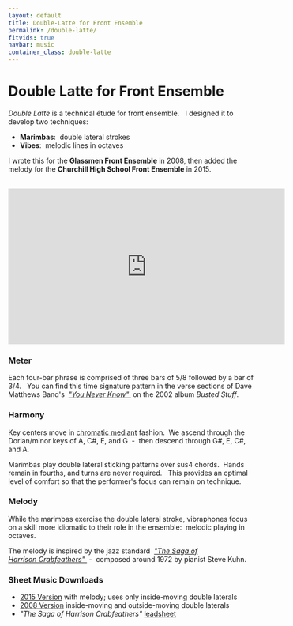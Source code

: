 ```yaml
---
layout: default
title: Double-Latte for Front Ensemble
permalink: /double-latte/
fitvids: true
navbar: music
container_class: double-latte
---
```

# Double Latte for Front&nbsp;Ensemble
_Double Latte_ is a technical étude for front ensemble. &nbsp;
I designed it to develop two&nbsp;techniques:

* **Marimbas**: &nbsp;double lateral strokes
* **Vibes**: &nbsp;melodic lines in octaves

I wrote this for the **Glassmen Front&nbsp;Ensemble** in 2008, then added the melody for the
**Churchill High&nbsp;School Front&nbsp;Ensemble** in 2015.

<br>

<iframe width="560" height="315" src="https://www.youtube.com/embed/LwXCn6VO-Hg?rel=0"
        frameborder="0" allowfullscreen></iframe>

### Meter
Each four-bar phrase is comprised of three bars of 5/8 followed by a bar of 3/4. &nbsp;
You can find this time signature pattern in the verse sections of Dave Matthews Band's&nbsp;
_<a href="https://youtu.be/BmyzZAvzXZw?t=52s">
    "You Never Know"
</a>_
&nbsp;on the 2002 album _Busted&nbsp;Stuff_.

### Harmony
Key centers move in [chromatic mediant](https://en.wikipedia.org/wiki/Chromatic_mediant)
fashion. &nbsp;We ascend through the Dorian/minor keys of
A, C#, E, and G &nbsp;-&nbsp; then descend through G#, E, C#, and A. &nbsp;

Marimbas play double lateral sticking patterns over sus4&nbsp;chords. &nbsp;Hands remain in fourths,
and turns are never required. &nbsp;
This provides an optimal level of comfort so that the performer's focus can remain on technique.

### Melody
While the marimbas exercise the double lateral stroke, vibraphones focus on a skill more idiomatic
to their role in the ensemble: &nbsp;melodic playing in octaves.

The melody is inspired by the jazz standard&nbsp;
_<a href="https://youtu.be/pBEzQhY7gjw">
    "The Saga of Harrison&nbsp;Crabfeathers"
</a>_
&nbsp;-&nbsp; composed around 1972 by pianist Steve&nbsp;Kuhn.

### Sheet Music Downloads
* [2015 Version](../assets/double-latte/double-latte-2015.pdf)
with melody; uses only inside-moving double laterals
* [2008 Version](../assets/double-latte/double-latte-2008.pdf)
inside-moving and outside-moving double laterals
* _"The Saga of Harrison Crabfeathers"_
[leadsheet](../assets/double-latte/saga-of-harrison-crabfeathers.jpg)
